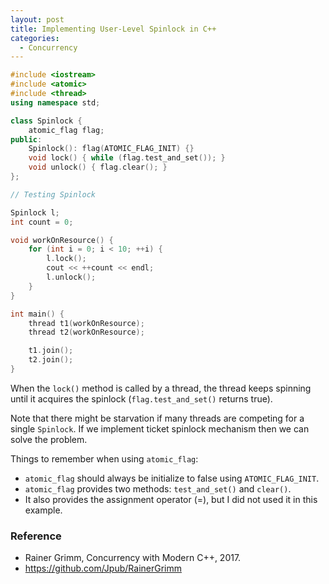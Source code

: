 ```yaml
---
layout: post
title: Implementing User-Level Spinlock in C++
categories:
  - Concurrency
---
```

```c++
#include <iostream>
#include <atomic>
#include <thread>
using namespace std;

class Spinlock {
    atomic_flag flag;
public:
    Spinlock(): flag(ATOMIC_FLAG_INIT) {}
    void lock() { while (flag.test_and_set()); }
    void unlock() { flag.clear(); }
};

// Testing Spinlock

Spinlock l;
int count = 0;

void workOnResource() {
    for (int i = 0; i < 10; ++i) {
        l.lock();
        cout << ++count << endl;
        l.unlock();
    }
}

int main() {
    thread t1(workOnResource);
    thread t2(workOnResource);

    t1.join();
    t2.join();
}
```
When the `lock()` method is called by a thread, the thread keeps spinning until it acquires the spinlock (`flag.test_and_set()` returns true).

Note that there might be starvation if many threads are competing for a single `Spinlock`. If we implement ticket spinlock mechanism then we can solve the problem.

Things to remember when using `atomic_flag`:
- `atomic_flag` should always be initialize to false using `ATOMIC_FLAG_INIT`.
- `atomic_flag` provides two methods: `test_and_set()` and `clear()`.
- It also provides the assignment operator (=), but I did not used it in this example.

### Reference
- Rainer Grimm, Concurrency with Modern C++, 2017.
- <https://github.com/Jpub/RainerGrimm>
